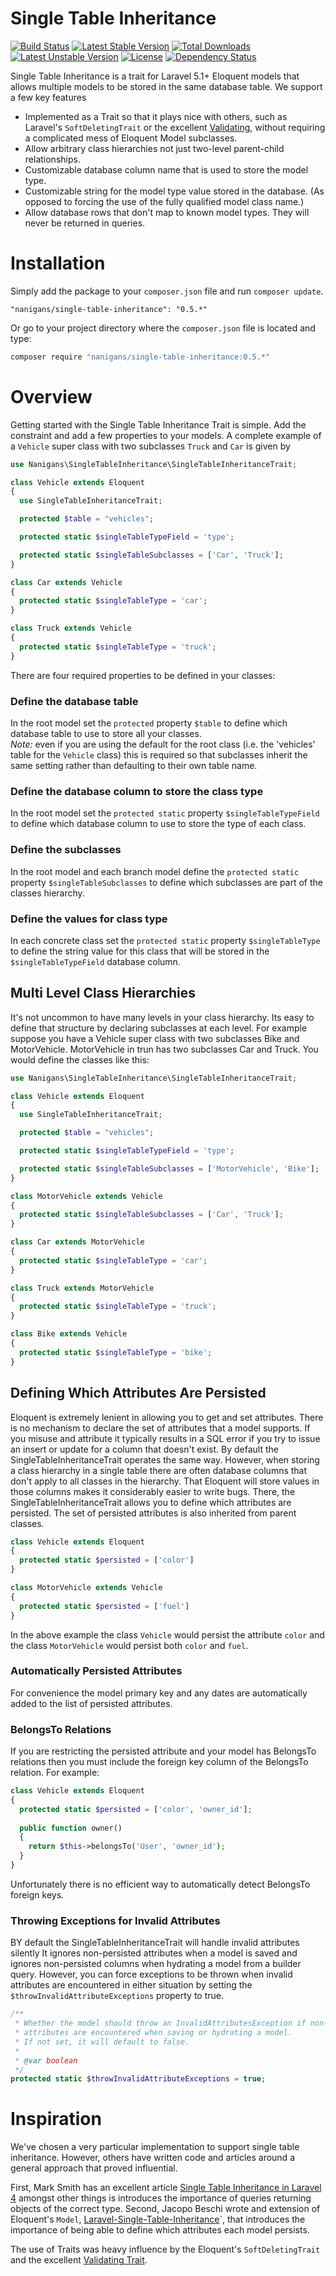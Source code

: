 Single Table Inheritance
========================


[![Build Status](https://travis-ci.org/Nanigans/single-table-inheritance.png?branch=master)](https://travis-ci.org/Nanigans/single-table-inheritance)
[![Latest Stable Version](https://poser.pugx.org/nanigans/single-table-inheritance/v/stable.svg)](https://packagist.org/packages/nanigans/single-table-inheritance)
[![Total Downloads](https://poser.pugx.org/nanigans/single-table-inheritance/downloads.svg)](https://packagist.org/packages/nanigans/single-table-inheritance)
[![Latest Unstable Version](https://poser.pugx.org/nanigans/single-table-inheritance/v/unstable.svg)](https://packagist.org/packages/nanigans/single-table-inheritance)
[![License](https://poser.pugx.org/nanigans/single-table-inheritance/license.svg)](https://packagist.org/packages/nanigans/single-table-inheritance)
[![Dependency Status](https://www.versioneye.com/php/nanigans:single-table-inheritance/badge.svg)](https://www.versioneye.com/php/nanigans:single-table-inheritance)

Single Table Inheritance is a trait for Laravel 5.1+ Eloquent models that allows multiple models to be stored in the same database table. We support a few key features

 * Implemented as a Trait so that it plays nice with others, such as Laravel's `SoftDeletingTrait` or the excellent [Validating](https://github.com/dwightwatson/validating), without requiring a complicated mess of Eloquent Model subclasses.
 * Allow arbitrary class hierarchies not just two-level parent-child relationships. 
 * Customizable database column name that is used to store the model type.
 * Customizable string for the model type value stored in the database. (As opposed to forcing the use of the fully qualified model class name.)
 * Allow database rows that don't map to known model types. They will never be returned in queries.



# Installation
Simply add the package to your `composer.json` file and run `composer update`.

```
"nanigans/single-table-inheritance": "0.5.*"
```

Or go to your project directory where the `composer.json` file is located and type:

```sh
composer require "nanigans/single-table-inheritance:0.5.*"
```

# Overview

Getting started with the Single Table Inheritance Trait is simple. Add the constraint and add a few properties to your models. A complete example of a `Vehicle` super class with two subclasses `Truck` and `Car` is given by

```php
use Nanigans\SingleTableInheritance\SingleTableInheritanceTrait;

class Vehicle extends Eloquent
{
  use SingleTableInheritanceTrait;

  protected $table = "vehicles";

  protected static $singleTableTypeField = 'type';

  protected static $singleTableSubclasses = ['Car', 'Truck'];
}

class Car extends Vehicle
{
  protected static $singleTableType = 'car';
}

class Truck extends Vehicle
{
  protected static $singleTableType = 'truck';
}
```

There are four required properties to be defined in your classes:

### Define the database table
In the root model set the `protected` property `$table` to define which database table to use to store all your classes.  
*Note:* even if you are using the default for the root class (i.e. the 'vehicles' table for the `Vehicle` class) this is required so that subclasses inherit the same setting rather than defaulting to their own table name.

### Define the database column to store the class type
In the root model set the `protected static` property `$singleTableTypeField` to define which database column to use to store the type of each class.

### Define the subclasses
In the root model and each branch model define the `protected static` property `$singleTableSubclasses` to define which subclasses are part of the classes hierarchy.

### Define the values for class type 
In each concrete class set the `protected static` property `$singleTableType` to define the string value for this class that will be stored in the `$singleTableTypeField` database column.



## Multi Level Class Hierarchies

It's not uncommon to have many levels in your class hierarchy. Its easy to define that structure by declaring subclasses at each level. For example suppose you have a Vehicle super class with two subclasses Bike and MotorVehicle. MotorVehicle in trun has two subclasses Car and Truck. You would define the classes like this:

```php
use Nanigans\SingleTableInheritance\SingleTableInheritanceTrait;

class Vehicle extends Eloquent
{
  use SingleTableInheritanceTrait;

  protected $table = "vehicles";

  protected static $singleTableTypeField = 'type';

  protected static $singleTableSubclasses = ['MotorVehicle', 'Bike'];
}

class MotorVehicle extends Vehicle
{
  protected static $singleTableSubclasses = ['Car', 'Truck'];
}

class Car extends MotorVehicle
{
  protected static $singleTableType = 'car';
}

class Truck extends MotorVehicle
{
  protected static $singleTableType = 'truck';
}

class Bike extends Vehicle
{
  protected static $singleTableType = 'bike';
}
```

## Defining Which Attributes Are Persisted

Eloquent is extremely lenient in allowing you to get and set attributes. There is no mechanism to declare the set of attributes that a model supports. If you misuse and attribute it typically results in a SQL error if you try to issue an insert or update for a column that doesn't exist. By default the SingleTableInheritanceTrait operates the same way. However, when storing a class hierarchy in a single table there are often database columns that don't apply to all classes in the hierarchy. That Eloquent will store values in those columns makes it considerably easier to write bugs. There, the SingleTableInheritanceTrait allows you to define which attributes are persisted. The set of persisted attributes is also inherited from parent classes.

```php
class Vehicle extends Eloquent
{
  protected static $persisted = ['color']
}

class MotorVehicle extends Vehicle
{
  protected static $persisted = ['fuel']
}
```

In the above example the class `Vehicle` would persist the attribute `color` and the class `MotorVehicle` would persist both `color` and `fuel`.

### Automatically Persisted Attributes

For convenience the model primary key and any dates are automatically added to the list of persisted attributes.

### BelongsTo Relations

If you are restricting the persisted attribute and your model has BelongsTo relations then you must include the foreign key column of the BelongsTo relation. For example:

```php
class Vehicle extends Eloquent
{
  protected static $persisted = ['color', 'owner_id'];
  
  public function owner()
  {
    return $this->belongsTo('User', 'owner_id');
  }
}
```

Unfortunately there is no efficient way to automatically detect BelongsTo foreign keys.

### Throwing Exceptions for Invalid Attributes

BY default the SingleTableInheritanceTrait will handle invalid attributes silently It ignores non-persisted attributes when a model is saved and ignores non-persisted columns when hydrating a model from a builder query. However, you can force exceptions to be thrown when invalid attributes are encountered in either situation by setting the `$throwInvalidAttributeExceptions` property to true.

```php
/**
 * Whether the model should throw an InvalidAttributesException if non-persisted 
 * attributes are encountered when saving or hydrating a model.
 * If not set, it will default to false.
 *
 * @var boolean
 */
protected static $throwInvalidAttributeExceptions = true;
```

# Inspiration 

We've chosen a very particular implementation to support single table inheritance. However, others have written code and articles around a general approach that proved influential.

First, Mark Smith has an excellent article [Single Table Inheritance in Laravel 4](http://www.colorfultyping.com/single-table-inheritance-in-laravel-4/) amongst other things is introduces the importance of queries returning objects of the correct type. Second, Jacopo Beschi wrote and extension of Eloquent's `Model`, [Laravel-Single-Table-Inheritance](https://github.com/intrip/laravel-single-table-inheritance)`, that introduces the importance of being able to define which attributes each model persists.

The use of Traits was heavy influence by the Eloquent's `SoftDeletingTrait` and the excellent [Validating Trait](https://github.com/dwightwatson/validating). 




